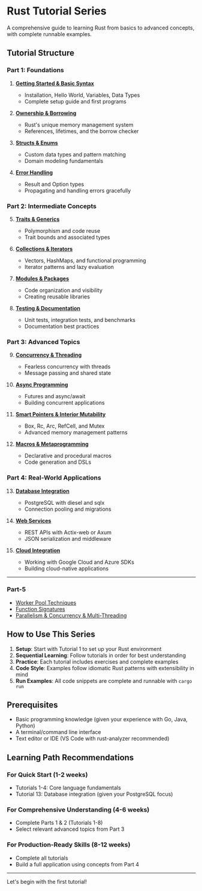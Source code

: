 # Rust Tutorial Series

A comprehensive guide to learning Rust from basics to advanced concepts, with complete runnable examples.

## Tutorial Structure

### Part 1: Foundations

1. **[Getting Started & Basic Syntax](tutorial-1-getting-started.md)**
   - Installation, Hello World, Variables, Data Types
   - Complete setup guide and first programs

2. **[Ownership & Borrowing](tutorial-2-ownership.md)**
   - Rust's unique memory management system
   - References, lifetimes, and the borrow checker

3. **[Structs & Enums](tutorial-3-structs-enums.md)**
   - Custom data types and pattern matching
   - Domain modeling fundamentals

4. **[Error Handling](tutorial-4-error-handling.md)**
   - Result and Option types
   - Propagating and handling errors gracefully

### Part 2: Intermediate Concepts

5. **[Traits & Generics](tutorial-5-traits-generics.md)**
   - Polymorphism and code reuse
   - Trait bounds and associated types

6. **[Collections & Iterators](tutorial-6-collections.md)**
   - Vectors, HashMaps, and functional programming
   - Iterator patterns and lazy evaluation

7. **[Modules & Packages](tutorial-7-modules.md)**
   - Code organization and visibility
   - Creating reusable libraries

8. **[Testing & Documentation](tutorial-8-testing.md)**
   - Unit tests, integration tests, and benchmarks
   - Documentation best practices

### Part 3: Advanced Topics

9. **[Concurrency & Threading](tutorial-9-concurrency.md)**
   - Fearless concurrency with threads
   - Message passing and shared state

10. **[Async Programming](tutorial-10-async.md)**
    - Futures and async/await
    - Building concurrent applications

11. **[Smart Pointers & Interior Mutability](tutorial-11-smart-pointers.md)**
    - Box, Rc, Arc, RefCell, and Mutex
    - Advanced memory management patterns

12. **[Macros & Metaprogramming](tutorial-12-macros.md)**
    - Declarative and procedural macros
    - Code generation and DSLs

### Part 4: Real-World Applications

13. **[Database Integration](tutorial-13-databases.md)**
    - PostgreSQL with diesel and sqlx
    - Connection pooling and migrations

14. **[Web Services](tutorial-14-web-services.md)**
    - REST APIs with Actix-web or Axum
    - JSON serialization and middleware

15. **[Cloud Integration](tutorial-15-cloud.md)**
    - Working with Google Cloud and Azure SDKs
    - Building cloud-native applications

---

### Part-5

- [Worker Pool Techniques](Worker_Pool.md)
- [Function Signatures](Function_Signatures.md)
- [Parallelism & Concurrency & Multi-Threading](Parallelism_Concurrency_Multithreading.md)

## How to Use This Series

1. **Setup**: Start with Tutorial 1 to set up your Rust environment
2. **Sequential Learning**: Follow tutorials in order for best understanding
3. **Practice**: Each tutorial includes exercises and complete examples
4. **Code Style**: Examples follow idiomatic Rust patterns with extensibility in mind
5. **Run Examples**: All code snippets are complete and runnable with `cargo run`

## Prerequisites

- Basic programming knowledge (given your experience with Go, Java, Python)
- A terminal/command line interface
- Text editor or IDE (VS Code with rust-analyzer recommended)

## Learning Path Recommendations

### For Quick Start (1-2 weeks)
- Tutorials 1-4: Core language fundamentals
- Tutorial 13: Database integration (given your PostgreSQL focus)

### For Comprehensive Understanding (4-6 weeks)
- Complete Parts 1 & 2 (Tutorials 1-8)
- Select relevant advanced topics from Part 3

### For Production-Ready Skills (8-12 weeks)
- Complete all tutorials
- Build a full application using concepts from Part 4

---

Let's begin with the first tutorial!